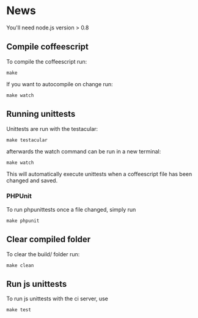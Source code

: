# News

You'll need node.js version > 0.8

## Compile coffeescript
To compile the coffeescript run:

    make
    
If you want to autocompile on change run:

    make watch

## Running unittests
Unittests are run with the testacular:

	make testacular

afterwards the watch command can be run in a new terminal:

	make watch

This will automatically execute unittests when a coffeescript file has been changed and saved.

### PHPUnit
To run phpunittests once a file changed, simply run

    make phpunit

## Clear compiled folder
To clear the build/ folder run:

    make clean

## Run js unittests
To run js unittests with the ci server, use 

	make test